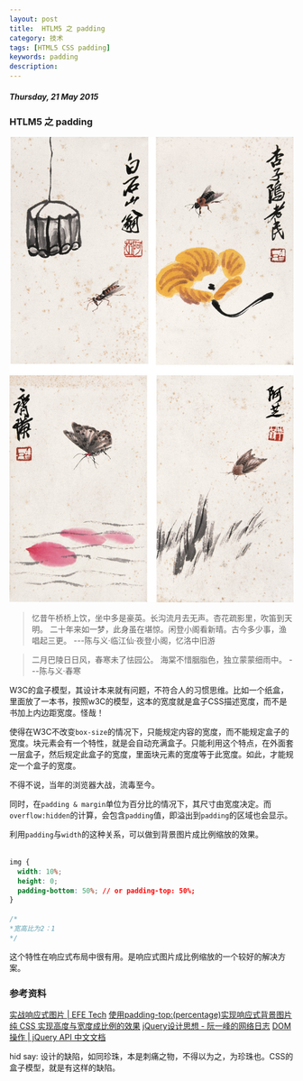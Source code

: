 ```yaml
---
layout: post
title:  HTLM5 之 padding
category: 技术
tags: [HTML5 CSS padding]
keywords: padding
description: 
---
```


##### Thursday, 21 May 2015

### HTLM5 之 padding

![齐白石](/../../assets/img/tech/2015/qibaishi_3.jpg)

> 忆昔午桥桥上饮，坐中多是豪英。长沟流月去无声。杏花疏影里，吹笛到天明。
二十年来如一梦，此身虽在堪惊。闲登小阁看新晴。古今多少事，渔唱起三更。
---陈与义·临江仙·夜登小阁，忆洛中旧游

> 二月巴陵日日风，春寒未了怯园公。
海棠不惜胭脂色，独立蒙蒙细雨中。
---陈与义·春寒

W3C的盒子模型，其设计本来就有问题，不符合人的习惯思维。比如一个纸盒，里面放了一本书，按照w3C的模型，这本的宽度就是盒子CSS描述宽度，而不是书加上内边距宽度。怪哉！

使得在W3C不改变`box-size`的情况下，只能规定内容的宽度，而不能规定盒子的宽度。块元素会有一个特性，就是会自动充满盒子。只能利用这个特点，在外面套一层盒子，然后规定此盒子的宽度，里面块元素的宽度等于此宽度。如此，才能规定一个盒子的宽度。

不得不说，当年的浏览器大战，流毒至今。

同时，在`padding & margin`单位为百分比的情况下，其尺寸由宽度决定。而`overflow:hidden`的计算，会包含`padding`值，即溢出到`padding`的区域也会显示。

利用`padding`与`width`的这种关系，可以做到背景图片成比例缩放的效果。

````css

img {
  width: 10%;
  height: 0;
  padding-bottom: 50%; // or padding-top: 50%;
}

/*
*宽高比为2：1
*/

````

这个特性在响应式布局中很有用。是响应式图片成比例缩放的一个较好的解决方案。

### 参考资料
[实战响应式图片 | EFE Tech](http://efe.baidu.com/blog/responsive-images-in-practice/)
[使用padding-top:(percentage)实现响应式背景图片](http://www.topcss.org/?p=526)
[纯 CSS 实现高度与宽度成比例的效果](http://zihua.li/2013/12/keep-height-relevant-to-width-using-css/)
[jQuery设计思想 - 阮一峰的网络日志](http://www.ruanyifeng.com/blog/2011/07/jquery_fundamentals.html)
[DOM 操作 | jQuery API 中文文档 ](http://www.jquery123.com/api/category/manipulation/)


hid say: 设计的缺陷，如同珍珠，本是刺痛之物，不得以为之，为珍珠也。CSS的盒子模型，就是有这样的缺陷。

